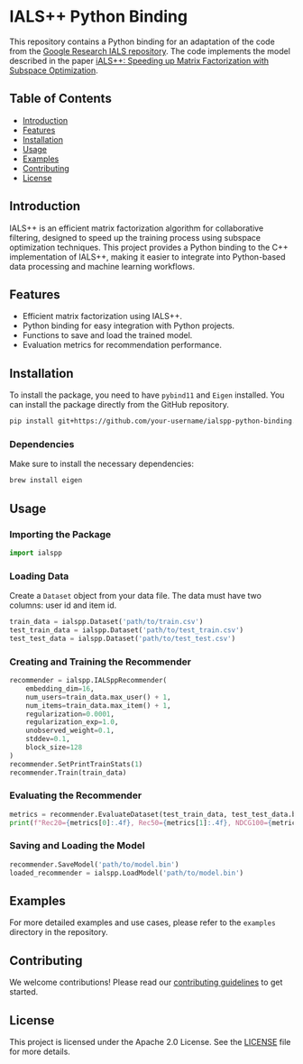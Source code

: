 # IALS++ Python Binding

This repository contains a Python binding for an adaptation of the code from the [Google Research IALS repository](https://github.com/google-research/google-research/tree/master/ials). The code implements the model described in the paper [iALS++: Speeding up Matrix Factorization with Subspace Optimization](https://arxiv.org/abs/2110.14044).

## Table of Contents

- [Introduction](#introduction)
- [Features](#features)
- [Installation](#installation)
- [Usage](#usage)
- [Examples](#examples)
- [Contributing](#contributing)
- [License](#license)

## Introduction

IALS++ is an efficient matrix factorization algorithm for collaborative filtering, designed to speed up the training process using subspace optimization techniques. This project provides a Python binding to the C++ implementation of IALS++, making it easier to integrate into Python-based data processing and machine learning workflows.

## Features

- Efficient matrix factorization using IALS++.
- Python binding for easy integration with Python projects.
- Functions to save and load the trained model.
- Evaluation metrics for recommendation performance.

## Installation

To install the package, you need to have `pybind11` and `Eigen` installed. You can install the package directly from the GitHub repository.

```bash
pip install git+https://github.com/your-username/ialspp-python-binding.git
```

### Dependencies

Make sure to install the necessary dependencies:

```bash
brew install eigen
```

## Usage

### Importing the Package

```python
import ialspp
```

### Loading Data

Create a `Dataset` object from your data file. The data must have two columns: user id and item id.

```python
train_data = ialspp.Dataset('path/to/train.csv')
test_train_data = ialspp.Dataset('path/to/test_train.csv')
test_test_data = ialspp.Dataset('path/to/test_test.csv')
```

### Creating and Training the Recommender

```python
recommender = ialspp.IALSppRecommender(
    embedding_dim=16,
    num_users=train_data.max_user() + 1,
    num_items=train_data.max_item() + 1,
    regularization=0.0001,
    regularization_exp=1.0,
    unobserved_weight=0.1,
    stddev=0.1,
    block_size=128
)
recommender.SetPrintTrainStats(1)
recommender.Train(train_data)
```

### Evaluating the Recommender

```python
metrics = recommender.EvaluateDataset(test_train_data, test_test_data.by_user())
print(f"Rec20={metrics[0]:.4f}, Rec50={metrics[1]:.4f}, NDCG100={metrics[2]:.4f}")
```

### Saving and Loading the Model

```python
recommender.SaveModel('path/to/model.bin')
loaded_recommender = ialspp.LoadModel('path/to/model.bin')
```

## Examples

For more detailed examples and use cases, please refer to the `examples` directory in the repository.

## Contributing

We welcome contributions! Please read our [contributing guidelines](CONTRIBUTING.md) to get started.

## License

This project is licensed under the Apache 2.0 License. See the [LICENSE](LICENSE) file for more details.